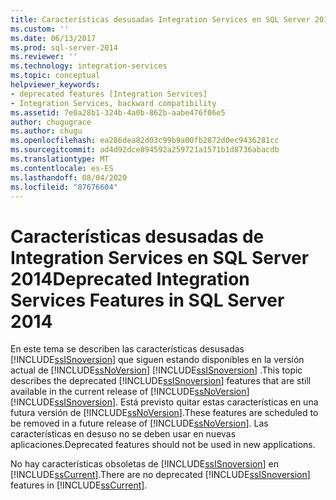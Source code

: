 ```yaml
---
title: Características desusadas Integration Services en SQL Server 2014 | Microsoft Docs
ms.custom: ''
ms.date: 06/13/2017
ms.prod: sql-server-2014
ms.reviewer: ''
ms.technology: integration-services
ms.topic: conceptual
helpviewer_keywords:
- deprecated features [Integration Services]
- Integration Services, backward compatibility
ms.assetid: 7e0a28b1-324b-4a0b-862b-aabe476f06e5
author: chugugrace
ms.author: chugu
ms.openlocfilehash: ea286dea82d03c99b9a00fb2872d0ec9436281cc
ms.sourcegitcommit: ad4d92dce894592a259721a1571b1d8736abacdb
ms.translationtype: MT
ms.contentlocale: es-ES
ms.lasthandoff: 08/04/2020
ms.locfileid: "87676604"
---
```

# <a name="deprecated-integration-services-features-in-sql-server-2014"></a><span data-ttu-id="d00d1-102">Características desusadas de Integration Services en SQL Server 2014</span><span class="sxs-lookup"><span data-stu-id="d00d1-102">Deprecated Integration Services Features in SQL Server 2014</span></span>
  <span data-ttu-id="d00d1-103">En este tema se describen las características desusadas [!INCLUDE[ssISnoversion](../includes/ssisnoversion-md.md)] que siguen estando disponibles en la versión actual de [!INCLUDE[ssNoVersion](../includes/ssnoversion-md.md)] [!INCLUDE[ssISnoversion](../includes/ssisnoversion-md.md)] .</span><span class="sxs-lookup"><span data-stu-id="d00d1-103">This topic describes the deprecated [!INCLUDE[ssISnoversion](../includes/ssisnoversion-md.md)] features that are still available in the current release of [!INCLUDE[ssNoVersion](../includes/ssnoversion-md.md)][!INCLUDE[ssISnoversion](../includes/ssisnoversion-md.md)].</span></span> <span data-ttu-id="d00d1-104">Está previsto quitar estas características en una futura versión de [!INCLUDE[ssNoVersion](../includes/ssnoversion-md.md)].</span><span class="sxs-lookup"><span data-stu-id="d00d1-104">These features are scheduled to be removed in a future release of [!INCLUDE[ssNoVersion](../includes/ssnoversion-md.md)].</span></span> <span data-ttu-id="d00d1-105">Las características en desuso no se deben usar en nuevas aplicaciones.</span><span class="sxs-lookup"><span data-stu-id="d00d1-105">Deprecated features should not be used in new applications.</span></span>  
  
 <span data-ttu-id="d00d1-106">No hay características obsoletas de [!INCLUDE[ssISnoversion](../includes/ssisnoversion-md.md)] en [!INCLUDE[ssCurrent](../includes/sscurrent-md.md)].</span><span class="sxs-lookup"><span data-stu-id="d00d1-106">There are no deprecated [!INCLUDE[ssISnoversion](../includes/ssisnoversion-md.md)] features in [!INCLUDE[ssCurrent](../includes/sscurrent-md.md)].</span></span>  
  
  
